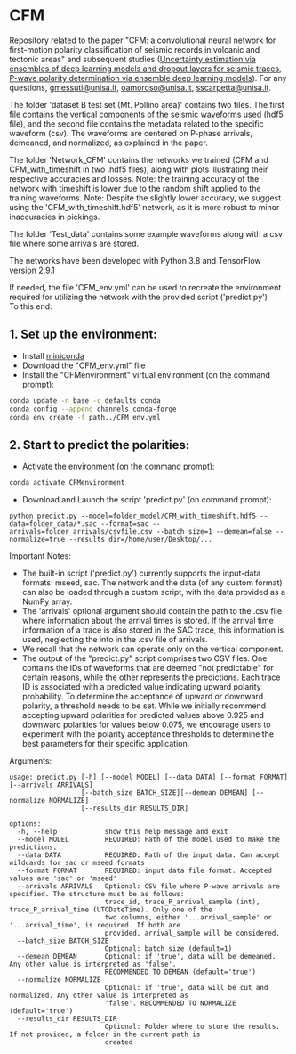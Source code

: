# CFM
Repository related to the paper "CFM: a convolutional neural network for first-motion polarity classification of seismic records in volcanic and tectonic areas" and subsequent studies ([Uncertainty estimation via ensembles of deep learning models and dropout layers for seismic traces]([https://www.researchgate.net/profile/Giovanni-Messuti/publication/384770747_Uncertainty_estimation_via_ensembles_of_deep_learning_models_and_dropout_layers_for_seismic_traces/links/671a5754edbc012ea13d08bf/Uncertainty-estimation-via-ensembles-of-deep-learning-models-and-dropout-layers-for-seismic-traces.pdf](https://link.springer.com/chapter/10.1007/978-981-96-0994-9_10)), [P-wave polarity determination via ensemble deep learning models](https://en.sif.it/journals/sif/ncc/econtents/2024/047/05/article/16)). For any questions, gmessuti@unisa.it, oamoroso@unisa.it, sscarpetta@unisa.it.

The folder 'dataset B test set (Mt. Pollino area)' contains two files. The first file contains the vertical components of the seismic waveforms used (hdf5 file), and the second file contains the metadata related to the specific waveform (csv).
The waveforms are centered on P-phase arrivals, demeaned, and normalized, as explained in the paper.

The folder 'Network_CFM' contains the networks we trained (CFM and CFM_with_timeshift in two .hdf5 files), along with plots illustrating their respective accuracies and losses. Note: the training accuracy of the network with timeshift is lower due to the random shift applied to the training waveforms. Note: Despite the slightly lower accuracy, we suggest using the 'CFM_with_timeshift.hdf5' network, as it is more robust to minor inaccuracies in pickings.

The folder 'Test_data' contains some example waveforms along with a csv file where some arrivals are stored.

The networks have been developed with Python 3.8 and TensorFlow version 2.9.1


If needed, the file 'CFM_env.yml' can be used to recreate the environment required for utilizing the network with the provided script ('predict.py')<br>
To this end:

## 1. Set up the environment:
- Install [miniconda](https://docs.conda.io/en/latest/miniconda.html)
- Download the "CFM_env.yml" file
- Install the "CFMenvironment" virtual environment (on the command prompt):
```bash
conda update -n base -c defaults conda
conda config --append channels conda-forge
conda env create -f path../CFM_env.yml
```

## 2. Start to predict the polarities:
- Activate the environment (on the command prompt):
```bash
conda activate CFMenvironment
```

- Download and Launch the script 'predict.py' (on command prompt):
```
python predict.py --model=folder_model/CFM_with_timeshift.hdf5 --data=folder_data/*.sac --format=sac --arrivals=folder_arrivals/csvfile.csv --batch_size=1 --demean=false --normalize=true --results_dir=/home/user/Desktop/...
```


Important Notes: <br>
- The built-in script ('predict.py') currently supports the input-data formats: mseed, sac. The network and the data (of any custom format) can also be loaded through a custom script, with the data provided as a NumPy array.<br>
- The 'arrivals' optional argument should contain the path to the .csv file where information about the arrival times is stored. If the arrival time information of a trace is also stored in the SAC trace, this information is used, neglecting the info in the .csv file of arrivals.<br>
- We recall that the network can operate only on the vertical component.
- The output of the "predict.py" script comprises two CSV files. One contains the IDs of waveforms that are deemed "not predictable" for certain reasons, while the other represents the predictions. Each trace ID is associated with a predicted value indicating upward polarity probability. To determine the acceptance of upward or downward polarity, a threshold needs to be set. While we initially recommend accepting upward polarities for predicted values above 0.925 and downward polarities for values below 0.075, we encourage users to experiment with the polarity acceptance thresholds to determine the best parameters for their specific application.

Arguments:
```
usage: predict.py [-h] [--model MODEL] [--data DATA] [--format FORMAT] [--arrivals ARRIVALS]
                  [--batch_size BATCH_SIZE][--demean DEMEAN] [--normalize NORMALIZE]
                  [--results_dir RESULTS_DIR]

options:
  -h, --help            show this help message and exit
  --model MODEL         REQUIRED: Path of the model used to make the predictions.
  --data DATA           REQUIRED: Path of the input data. Can accept wildcards for sac or mseed formats
  --format FORMAT       REQUIRED: input data file format. Accepted values are 'sac' or 'mseed'
  --arrivals ARRIVALS   Optional: CSV file where P-wave arrivals are specified. The structure must be as follows:
                        trace_id, trace_P_arrival_sample (int), trace_P_arrival_time (UTCDateTime). Only one of the
                        two columns, either '...arrival_sample' or '...arrival_time', is required. If both are
                        provided, arrival_sample will be considered.
  --batch_size BATCH_SIZE
                        Optional: batch size (default=1)
  --demean DEMEAN       Optional: if 'true', data will be demeaned. Any other value is interpreted as 'false'.
                        RECOMMENDED TO DEMEAN (default='true')
  --normalize NORMALIZE
                        Optional: if 'true', data will be cut and normalized. Any other value is interpreted as
                        'false'. RECOMMENDED TO NORMALIZE (default='true')
  --results_dir RESULTS_DIR
                        Optional: Folder where to store the results. If not provided, a folder in the current path is
                        created
```
